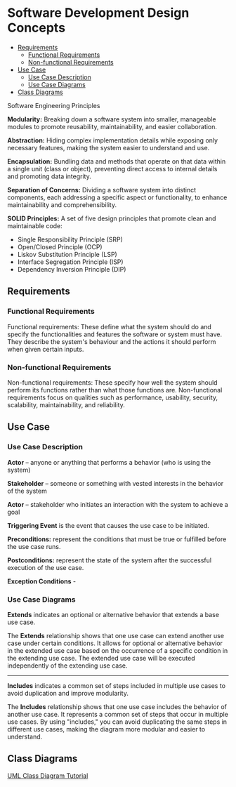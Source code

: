# Software Development Design Concepts

<!-- TOC -->

- [Requirements](#requirements)
    - [Functional Requirements](#functional-requirements)
    - [Non-functional Requirements](#non-functional-requirements)
- [Use Case](#use-case)
    - [Use Case Description](#use-case-description)
    - [Use Case Diagrams](#use-case-diagrams)
- [Class Diagrams](#class-diagrams)

<!-- /TOC -->

Software Engineering Principles

**Modularity:** Breaking down a software system into smaller, manageable modules to promote
reusability, maintainability, and easier collaboration.

**Abstraction:** Hiding complex implementation details while exposing only necessary features,
making the system easier to understand and use.

**Encapsulation:** Bundling data and methods that operate on that data within a single unit (class
or object), preventing direct access to internal details and promoting data integrity.

**Separation of Concerns:** Dividing a software system into distinct components, each addressing a
specific aspect or functionality, to enhance maintainability and comprehensibility.

**SOLID Principles:** A set of five design principles that promote clean and maintainable code:

   - Single Responsibility Principle (SRP)
   - Open/Closed Principle (OCP)
   - Liskov Substitution Principle (LSP)
   - Interface Segregation Principle (ISP)
   - Dependency Inversion Principle (DIP)


<a id="markdown-requirements" name="requirements"></a>

## Requirements

<a id="markdown-functional-requirements" name="functional-requirements"></a>

### Functional Requirements
Functional requirements: These define what the system should do and specify the functionalities and features the software or system must have. They describe the system's behaviour and the actions it should perform when given certain inputs.

<a id="markdown-non-functional-requirements" name="non-functional-requirements"></a>

### Non-functional Requirements

Non-functional requirements: These specify how well the system should perform its functions rather than what those functions are. Non-functional requirements focus on qualities such as performance, usability, security, scalability, maintainability, and reliability.



<a id="markdown-use-case" name="use-case"></a>

## Use Case

<a id="markdown-use-case-description" name="use-case-description"></a>

### Use Case Description

**Actor** – anyone or anything that performs a behavior (who is using the system)

**Stakeholder** – someone or something with vested interests in the behavior of the system

**Actor** – stakeholder who initiates an interaction with the system to achieve a goal

**Triggering Event** is the event that causes the use case to be initiated.

**Preconditions:** represent the conditions that must be true or fulfilled before the use case runs.

**Postconditions:** represent the state of the system after the successful execution of the use case.

**Exception Conditions** -

<a id="markdown-use-case-diagrams" name="use-case-diagrams"></a>

### Use Case Diagrams

**Extends** indicates an optional or alternative behavior that extends a base use case.

The **Extends** relationship shows that one use case can extend another use case under certain
conditions. It allows for optional or alternative behavior in the extended use case based on the
occurrence of a specific condition in the extending use case. The extended use case will be
executed independently of the extending use case.

---

**Includes** indicates a common set of steps included in multiple use cases to avoid duplication and
improve modularity.

The **Includes** relationship shows that one use case includes the behavior of another use case.
It represents a common set of steps that occur in multiple use cases. By using "includes," you can
avoid duplicating the same steps in different use cases, making the diagram more modular and
easier to understand.



<a id="markdown-class-diagrams" name="class-diagrams"></a>

## Class Diagrams

<a href="https://www.youtube.com/watch?v=UI6lqHOVHic" target="blank">UML Class Diagram Tutorial</a>

